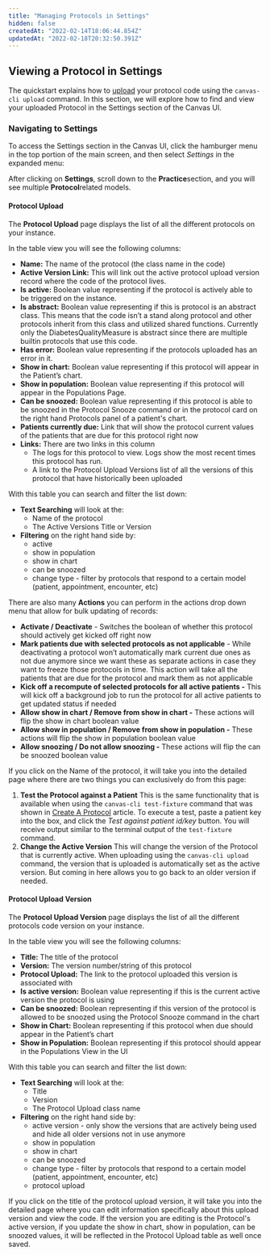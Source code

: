```yaml
---
title: "Managing Protocols in Settings"
hidden: false
createdAt: "2022-02-14T18:06:44.854Z"
updatedAt: "2022-02-18T20:32:50.391Z"
---
```

## Viewing a Protocol in Settings

The quickstart explains how to [upload](/sdk/workflow-sdk-quickstart/#creating-a-protocol) your protocol code using the `canvas-cli upload` command. In this section, we will explore how to find and view your uploaded Protocol in the Settings section of the Canvas UI.

### Navigating to Settings

To access the Settings section in the Canvas UI, click the hamburger menu in the top portion of the main screen, and then select _Settings_ in the expanded menu:

After clicking on **Settings**, scroll down to the **Practice**section, and you will see multiple **Protocol**related models.

#### Protocol Upload

The **Protocol Upload** page displays the list of all the different protocols on your instance. 

In the table view you will see the following columns:

- **Name:** The name of the protocol (the class name in the code)
- **Active Version Link:** This will link out the active protocol upload version record where the code of the protocol lives.
- **Is active:** Boolean value representing if the protocol is actively able to be triggered on the instance.
- **Is abstract:** Boolean value representing if this is protocol is an abstract class. This means that the code isn’t a stand along protocol and other protocols inherit from this class and utilized shared functions. Currently only the DiabetesQualityMeasure is abstract since there are multiple builtin protocols that use this code.
- **Has error:** Boolean value representing if the protocols uploaded has an error in it.
- **Show in chart:** Boolean value representing if this protocol will appear in the Patient’s chart.
- **Show in population:** Boolean value representing if this protocol will appear in the Populations Page.
- **Can be snoozed:** Boolean value representing if this protocol is able to be snoozed in the Protocol Snooze command or in the protocol card on the right hand Protocols panel of a patient's chart.
- **Patients currently due:** Link that will show the protocol current values of the patients that are due for this protocol right now
- **Links:** There are two links in this column
    - The logs for this protocol to view. Logs show the most recent times this protocol has run. 
    - A link to the Protocol Upload Versions list of all the versions of this protocol that have historically been uploaded

With this table you can search and filter the list down: 

- **Text Searching** will look at the:
    - Name of the protocol
    - The Active Versions Title or Version
- **Filtering** on the right hand side by:
    - active
    - show in population
    - show in chart
    - can be snoozed
    - change type - filter by protocols that respond to a certain model (patient, appointment, encounter, etc)

There are also many **Actions** you can perform in the actions drop down menu that allow for bulk updating of records:

- **Activate / Deactivate** - Switches the boolean of whether this protocol should actively get kicked off right now
- **Mark patients due with selected protocols as not applicable** - While deactivating a protocol won’t automatically mark current due ones as not due anymore since we want these as separate actions in case they want to freeze those protocols in time. This action will take all the patients that are due for the protocol and mark them as not applicable
- **Kick off a recompute of selected protocols for all active patients -** This will kick off a background job to run the protocol for all active patients to get updated status if needed
- **Allow show in chart / Remove from show in chart -** These actions will flip the show in chart boolean value
- **Allow show in population / Remove from show in population -** These actions will flip the show in population boolean value
- **Allow snoozing / Do not allow snoozing -** These actions will flip the can be snoozed boolean value


If you click on the Name of the protocol, it will take you into the detailed page where there are two things you can exclusively do from this page:


1. **Test the Protocol against a Patient** This is the same functionality that is available when using the `canvas-cli test-fixture` command that was shown in [Create A Protocol](/sdk/workflow-sdk-quickstart/#testing-your-protocol-against-patient-data) article. To execute a test, paste a patient key into the box, and click the _Test against patient id/key_ button. You will receive output similar to the terminal output of the `test-fixture` command. 
2. **Change the Active Version** This will change the version of the Protocol that is currently active. When uploading using the `canvas-cli upload` command, the version that is uploaded is automatically set as the active version. But coming in here allows you to go back to an older version if needed.


#### Protocol Upload Version

The **Protocol Upload Version** page displays the list of all the different protocols code version on your instance. 

In the table view you will see the following columns:
- **Title:** The title of the protocol
- **Version:** The version number/string of this protocol
- **Protocol Upload:** The link to the protocol uploaded this version is associated with
- **Is active version:** Boolean value representing if this is the current active version the protocol is using
- **Can be snoozed:** Boolean representing if this version of the protocol is allowed to be snoozed using the Protocol Snooze command in the chart
- **Show in Chart:** Boolean representing if this protocol when due should appear in the Patient’s chart
- **Show in Population:** Boolean representing if this protocol should appear in the Populations View in the UI

With this table you can search and filter the list down: 

- **Text Searching** will look at the:
    - Title 
    - Version
    - The Protocol Upload class name
- **Filtering** on the right hand side by:
    - active version - only show the versions that are actively being used and hide all older versions not in use anymore
    - show in population
    - show in chart
    - can be snoozed
    - change type - filter by protocols that respond to a certain model (patient, appointment, encounter, etc)
    - protocol upload

If you click on the title of the protocol upload version, it will take you into the detailed page where you can edit information specifically about this upload version and view the code. If the version you are editing is the Protocol's active version, if you update the show in chart, show in population, can be snoozed values, it will be reflected in the Protocol Upload table as well once saved. 
